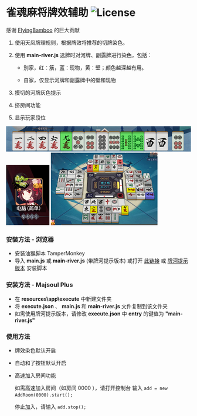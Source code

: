 # 雀魂麻将牌效辅助 ![License](https://img.shields.io/github/license/Fr0stbyteR/majsoul-helper.svg)
感谢 [FlyingBamboo](https://github.com/FlyingBamboo) 的巨大贡献

1. 使用天凤牌理规则，根据牌效将推荐的切牌染色。

2. 使用 **main-river.js** 选牌时对河牌、副露牌进行染色，包括：

   - 别家，红：筋，蓝：现物，黄：壁；颜色越深越有用。

   - 自家，仅显示河牌和副露牌中的壁和现物

3. 摸切的河牌灰色提示

4. 挤房间功能

5. 显示玩家段位

  ![Demo](./example1.png)
  ![Demo](./example2.png)
  ![Demo](./example3.png)

### 安装方法 - 浏览器
- 安装油猴脚本 TamperMonkey 
- 导入 **main.js** 或 **main-river.js** (带牌河提示版本) 或打开 [此链接](https://greasyfork.org/scripts/378059-majsoul-helper) 或 [牌河提示版本](https://greasyfork.org/scripts/378321-majsoul-helper-river-indication) 安装脚本

### 安装方法 - Majsoul Plus
- 在 **resources\app\execute** 中新建文件夹
- 将 **execute.json** 、 **main.js** 和 **main-river.js** 文件复制到该文件夹
- 如需使用牌河提示版本，请修改 **execute.json** 中 **entry** 的键值为 **"main-river.js"**

### 使用方法
- 牌效染色默认开启

- 自动和了按钮默认开启

- 高速加入房间功能

  如需高速加入房间（如房间 0000 ），请打开控制台 输入 `add = new AddRoom(0000).start();`

  停止加入，请输入 `add.stop();`
